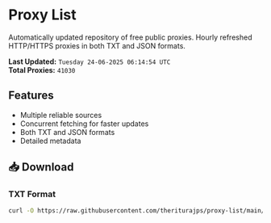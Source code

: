 # Proxy List

Automatically updated repository of free public proxies. Hourly refreshed HTTP/HTTPS proxies in both TXT and JSON formats.

**Last Updated:** `Tuesday 24-06-2025 06:14:54 UTC`  
**Total Proxies:** `41030`

## Features
- Multiple reliable sources
- Concurrent fetching for faster updates
- Both TXT and JSON formats
- Detailed metadata

## 📥 Download

### TXT Format
```bash
curl -O https://raw.githubusercontent.com/theriturajps/proxy-list/main/proxies.txt